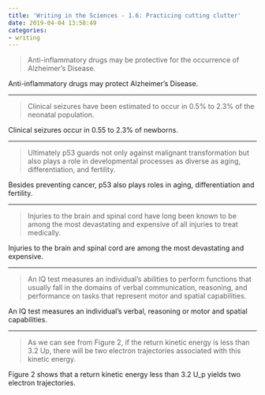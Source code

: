 ```yaml
---
title: 'Writing in the Sciences - 1.6: Practicing cutting clutter'
date: 2019-04-04 13:58:49
categories:
- writing
---
```


> Anti-inflammatory drugs may be protective for the occurrence of Alzheimer’s Disease.

Anti-inflammatory drugs may protect Alzheimer’s Disease.

---

> Clinical seizures have been estimated to occur in 0.5% to 2.3% of the neonatal population.

Clinical seizures occur in 0.55 to 2.3% of newborns.

---

> Ultimately p53 guards not only against malignant transformation but also plays a role in developmental processes as diverse as aging, differentiation, and fertility.  

Besides preventing cancer, p53 also plays roles in aging, differentiation and fertility.

---

> Injuries to the brain and spinal cord have long been known to be among the most devastating and expensive of all injuries to treat medically.   

Injuries to the brain and spinal cord are among the most devastating and expensive.

---

> An IQ test measures an individual’s abilities to perform functions that usually fall in the domains of verbal communication, reasoning, and performance on tasks that represent motor and spatial capabilities.

An IQ test measures an individual’s verbal, reasoning or motor and spatial capabilities.

---

> As we can see from Figure 2, if the return kinetic energy is less than 3.2 Up, there will be two electron trajectories associated with this kinetic energy.

Figure 2 shows that a return kinetic energy less than 3.2 U_p yields two electron trajectories.
